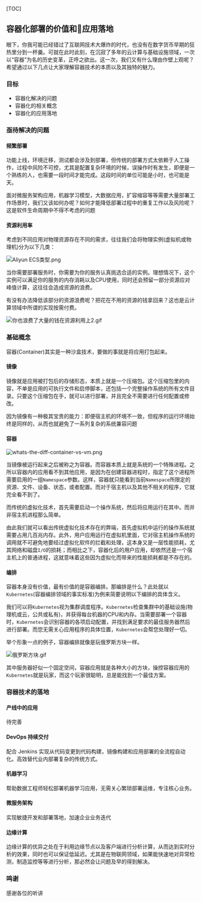 [TOC]

## 容器化部署的价值和应用落地

眼下，你我可能已经错过了互联网技术大爆炸的时代，也没有在数字货币早期的狂热里分到一杯羹。可就在此时此刻，在沉寂了多年的云计算与基础设施领域，一次以“容器”为名的历史变革，正呼之欲出。这一次，我们又有什么理由作壁上观呢？希望通过以下几点让大家理解容器技术的本质以及其独特的魅力。

### 目标

- 容器化解决的问题
- 容器化的相关概念
- 容器化的应用落地

### 亟待解决的问题

#### 频繁部署

功能上线，环境迁移，测试都会涉及到部署，但传统的部署方式太依赖于人工操作，过程中风险不可控，尤其是配置复杂环境的时候，误操作时有发生，即便是一个熟练的人，也需要一段时间才能完成。这段时间的单位可能是小时，也可能是天。

面对微服务架构应用，机器学习模型，大数据应用，扩容缩容等等需要大量部署工作场景时，我们又该如何办呢？如何才能降低部署过程中的重复工作以及风险呢？这是软件生命周期中不得不考虑的问题

#### 资源利用率

考虑到不同应用对物理资源存在不同的需求，往往我们会将物理实例(虚拟机或物理机)分为以下几类：

![Aliyun ECS类型.png](https://note.youdao.com/yws/res/83223/WEBRESOURCE205fa6bfa05e9b7b49085b842f7f2695)

当你需要部署服务时，你需要为你的服务认真挑选合适的实例。理想情况下，这个实例可以满足你的服务的内存消耗以及CPU使用，同时还会预留一部分资源应对峰值计算，这往往会造成资源的浪费。

有没有办法降低该部分的资源浪费呢？把花在不用的资源的钱拿回来？这也是云计算领域中所谓的实现按需付费。

![你也浪费了大量的钱在资源利用上2.gif](https://note.youdao.com/yws/res/83211/WEBRESOURCEd27668a871bc73e242e8a44fefeca9cd)

### 基础概念

容器(Container)其实是一种沙盒技术，要做的事就是将应用打包起来。

#### 镜像

镜像就是应用被打包后的存储形态，本质上就是一个压缩包。这个压缩包里的内容，不单是应用的可执行文件和启停脚本，还包括一个完整操作系统的所有文件目录。只要这个压缩包在手，就可以进行部署，并且完全不需要进行任何配置或修改。

因为镜像有一种极其宝贵的能力：即便宿主机的环境不一致，但程序的运行环境始终是同样的，从而也就避免了一系列复杂的系统兼容问题

#### 容器

![whats-the-diff-container-vs-vm.png](https://note.youdao.com/yws/res/83403/WEBRESOURCE8b99f423d506f7fd7e8e8fecc46e248b)

当镜像被运行起来之后被称之为容器。而容器本质上就是系统的一个特殊进程。之所以容器内的应用看不到其他应用，是因为在创建容器进程时，指定了这个进程所需要启用的一组`Namespace`参数。这样，容器就只能看到当前`Namespace`所限定的资源、文件、设备、状态，或者配置。而对于宿主机以及其他不相关的程序，它就完全看不到了。

而传统的虚拟化技术，首先需要启动一个操作系统，然后将应用运行在其中。而并非宿主机进程那么简单。

由此我们就可以看出传统虚拟化技术存在的弊端，首先虚拟机中运行的操作系统就需要占用几百兆内存。此外，用户应用运行在虚拟机里面，它对宿主机操作系统的调用就不可避免地要经过虚拟化软件的拦截和处理，这本身又是一层性能损耗，尤其网络和磁盘`I/O`的损耗；而相比之下，容器化后的用户应用，却依然还是一个宿主机上的普通进程，这就意味着这些因为虚拟化而带来的性能损耗都是不存在的。

#### 编排

容器本身没有价值，最有价值的是容器编排。那编排是什么？此处就以`Kubernetes`(容器编排领域的事实标准)为例来简要说明以下编排的具体含义。

我们可以将`Kubernetes`视为集群调度程序。`Kubernetes`检查集群中的基础设施(物理机或云，公共或私有)，并获得每台机器的CPU和内存。当需要部署一个容器时，`Kubernetes`会识别容器的各项启动配置，并找到满足要求的最佳服务器然后进行部署。而您无需关心应用程序的具体位置，`Kubernetes`会帮您处理好一切。

举个形象一点的例子，容器编排就像是玩俄罗斯方块一样。

![俄罗斯方块.gif](https://note.youdao.com/yws/res/83209/WEBRESOURCEbcb5a9997a564b1fb7090f66c52aac22)

其中服务器好似一个固定空间，容器应用就是各种大小的方块，操控容器应用的`Kubernetes`就是玩家，而这个玩家很聪明，总是能找到一个最佳方案。

### 容器技术的落地

#### 产线中的应用

待完善

#### DevOps 持续交付

配合 Jenkins 实现从代码变更到代码构建，镜像构建和应用部署的全流程自动化。高效替代业内部署复杂的传统方式。

#### 机器学习

帮助数据工程师轻松部署机器学习应用，无需关心繁琐部署运维，专注核心业务。

#### 微服务架构

实现敏捷开发和部署落地，加速企业业务迭代

#### 边缘计算

边缘计算的优异之处在于利用边缘节点以及客户端进行分析计算，从而达到实时分析的效果，同时也可以保证低延迟。尤其是在物联网领域，如果能快速地对异常检测，制造监控等等进行分析，那必然会让问题及早的得到解决。

### 鸣谢

感谢各位的听讲
